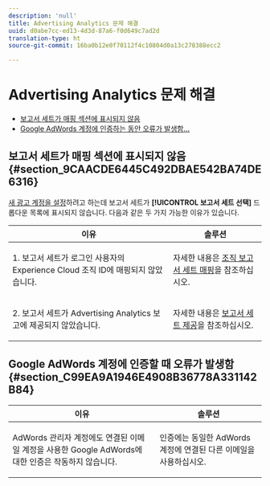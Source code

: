 ```yaml
---
description: 'null'
title: Advertising Analytics 문제 해결
uuid: d0abe7cc-ed13-4d3d-87a6-f0d649c7ad2d
translation-type: ht
source-git-commit: 16ba0b12e0f70112f4c10804d0a13c278388ecc2

---
```



# Advertising Analytics 문제 해결

* [보고서 세트가 매핑 섹션에 표시되지 않음](/help/integrate/c-advertising-analytics/c-adanalytics-workflow/aa-troubleshooting.md#section_9CAACDE6445C492DBAE542BA74DE6316)
* [Google AdWords 계정에 인증하는 동안 오류가 발생함...](/help/integrate/c-advertising-analytics/c-adanalytics-workflow/aa-troubleshooting.md#section_C99EA9A1946E4908B36778A331142B84)

## 보고서 세트가 매핑 섹션에 표시되지 않음 {#section_9CAACDE6445C492DBAE542BA74DE6316}

[새 광고 계정을 설정](/help/integrate/c-advertising-analytics/c-adanalytics-workflow/aa-create-ad-account.md)하려고 하는데 보고서 세트가 **[!UICONTROL 보고서 세트 선택]** 드롭다운 목록에 표시되지 않습니다. 다음과 같은 두 가지 가능한 이유가 있습니다.

<table id="table_271D7E817B4C44818717A47C3223E592"> 
 <thead> 
  <tr> 
   <th colname="col1" class="entry"> 이유 </th> 
   <th colname="col2" class="entry"> 솔루션 </th> 
  </tr>
 </thead>
 <tbody> 
  <tr> 
   <td colname="col1"> <p>1. 보고서 세트가 로그인 사용자의 Experience Cloud 조직 ID에 매핑되지 않았습니다. </p> </td> 
   <td colname="col2"> <p>자세한 내용은 <a href="https://marketing.adobe.com/resources/help/en_US/mcloud/map-report-suite.html"  >조직 보고서 세트 매핑</a>을 참조하십시오. </p> </td> 
  </tr> 
  <tr> 
   <td colname="col1"> <p>2. 보고서 세트가 Advertising Analytics 보고에 제공되지 않았습니다. </p> </td> 
   <td colname="col2"> <p>자세한 내용은 <a href="/help/integrate/c-advertising-analytics/c-adanalytics-workflow/aa-provision-rs.md"  >보고서 세트 제공</a>을 참조하십시오. </p> </td> 
  </tr> 
 </tbody> 
</table>

## Google AdWords 계정에 인증할 때 오류가 발생함 {#section_C99EA9A1946E4908B36778A331142B84}

<table id="table_F1C1192BF40C43CE8600B1BB417A7269"> 
 <thead> 
  <tr> 
   <th colname="col1" class="entry"> 이유 </th> 
   <th colname="col2" class="entry"> 솔루션 </th> 
  </tr>
 </thead>
 <tbody> 
  <tr> 
   <td colname="col1"> <p>AdWords 관리자 계정에도 연결된 이메일 계정을 사용한 Google AdWords에 대한 인증은 작동하지 않습니다. </p> </td> 
   <td colname="col2"> <p>인증에는 동일한 AdWords 계정에 연결된 다른 이메일을 사용하십시오. </p> </td> 
  </tr> 
 </tbody> 
</table>

